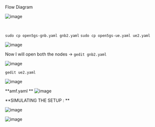 Flow Diagram <br/>

![image](https://github.com/user-attachments/assets/b7d7273b-a5b3-4d77-8214-61103bc527d4)

<br/>

```sudo cp open5gs-gnb.yaml gnb2.yaml```
```sudo cp open5gs-ue.yaml ue2.yaml```

![image](https://github.com/user-attachments/assets/26c83089-4093-41a5-b2ab-61920e805359)

Now I will open both the nodes -> 
```gedit gnb2.yaml```

![image](https://github.com/user-attachments/assets/60eca252-c9db-4118-b0b4-5623a5b890cc)


```gedit ue2.yaml```

![image](https://github.com/user-attachments/assets/31b88dc7-f1ce-41c1-93f6-5a04a994a875)

**amf.yaml
**
![image](https://github.com/user-attachments/assets/af0a0c86-dc52-4219-946d-54a73328d36c)

**SIMULATING THE SETUP : **

![image](https://github.com/user-attachments/assets/6b7ac351-4889-4fc1-8e90-c0c2795ab2f1)

![image](https://github.com/user-attachments/assets/0788b983-449f-4c9e-b31b-2490564947dd)

